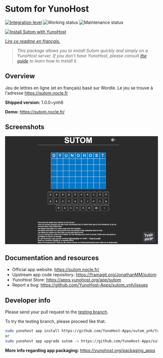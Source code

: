 <!--
N.B.: This README was automatically generated by https://github.com/YunoHost/apps/tree/master/tools/readme_generator
It shall NOT be edited by hand.
-->

# Sutom for YunoHost

[![Integration level](https://dash.yunohost.org/integration/sutom.svg)](https://dash.yunohost.org/appci/app/sutom) ![Working status](https://ci-apps.yunohost.org/ci/badges/sutom.status.svg) ![Maintenance status](https://ci-apps.yunohost.org/ci/badges/sutom.maintain.svg)

[![Install Sutom with YunoHost](https://install-app.yunohost.org/install-with-yunohost.svg)](https://install-app.yunohost.org/?app=sutom)

*[Lire ce readme en français.](./README_fr.md)*

> *This package allows you to install Sutom quickly and simply on a YunoHost server.
If you don't have YunoHost, please consult [the guide](https://yunohost.org/#/install) to learn how to install it.*

## Overview

Jeu de lettres en ligne (et en français) basé sur Wordle. Le jeu se trouve à l'adresse https://sutom.nocle.fr


**Shipped version:** 1.0.0~ynh6

**Demo:** https://sutom.nocle.fr/

## Screenshots

![Screenshot of Sutom](./doc/screenshots/screenshot.png)

## Documentation and resources

* Official app website: <https://sutom.nocle.fr/>
* Upstream app code repository: <https://framagit.org/JonathanMM/sutom>
* YunoHost Store: <https://apps.yunohost.org/app/sutom>
* Report a bug: <https://github.com/YunoHost-Apps/sutom_ynh/issues>

## Developer info

Please send your pull request to the [testing branch](https://github.com/YunoHost-Apps/sutom_ynh/tree/testing).

To try the testing branch, please proceed like that.

``` bash
sudo yunohost app install https://github.com/YunoHost-Apps/sutom_ynh/tree/testing --debug
or
sudo yunohost app upgrade sutom -u https://github.com/YunoHost-Apps/sutom_ynh/tree/testing --debug
```

**More info regarding app packaging:** <https://yunohost.org/packaging_apps>